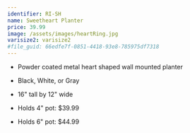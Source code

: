 ```yaml
---
identifier: RI-SH
name: Sweetheart Planter
price: 39.99
image: /assets/images/heartRing.jpg
varisize2: varisize2
#file_guid: 66edfe7f-0851-4418-93e8-785975df7318
---
```



- Powder coated metal heart shaped wall mounted planter

- Black, White, or Gray

- 16" tall by 12" wide

- Holds 4" pot: $39.99

- Holds 6" pot: $44.99
